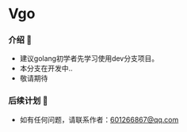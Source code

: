 # Vgo

### 介绍 📖
- 建议golang初学者先学习使用dev分支项目。
- 本分支在开发中..
- 敬请期待

### 后续计划 🔮
- 如有任何问题，请联系作者：<601266867@qq.com>